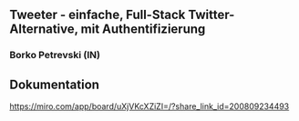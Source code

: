 ## Tweeter - einfache, Full-Stack Twitter-Alternative, mit Authentifizierung

### Borko Petrevski (IN)

## Dokumentation
https://miro.com/app/board/uXjVKcXZiZI=/?share_link_id=200809234493